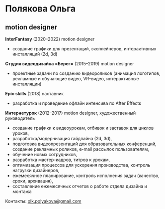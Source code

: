 # Полякова Ольга
## motion designer

**InterFantasy** (2020–2022)
motion designer

- cоздание графики для презентаций, эксплейнеров, интерактивных инсталляций (2d, 3d)

**Студия видеодизайна «Берег»** (2015–2019)
motion designer

- проектные задачи по созданию видеороликов (анимация логотипов, рекламные и обучающие видео, VR-видео, интерактивные инсталляции)

**Epic skills** (2018)
наставник

- разработка и проведение офлайн интенсива по After Effects

**Интернетурок** (2012–2017)
motion designer, художественный руководитель

- cоздание графики к видеоурокам, отбивок и заставок для циклов уроков, 
- разработка/модернизация гайдлайна (2d, 3d),
- подготовка видеопрезентаций для образовательных конференций, создание рекламных роликов, e-mail рассылок пользователям,
- обучение новых сотрудников,
- разработка мастер-кадров, титров к урокам,
- оптимизация процессов для ускорения производства, контроль нагрузки дизайнеров, 
- ежемесячное планирование, контроль исполнения задач (качество, сроки, архивация),
- составление ежемесячных отчетов о работе отдела дизайна и монтажа

Контакты: olk.polyakova@gmail.com

[](https://imgur.com/a/cF8VcjU)